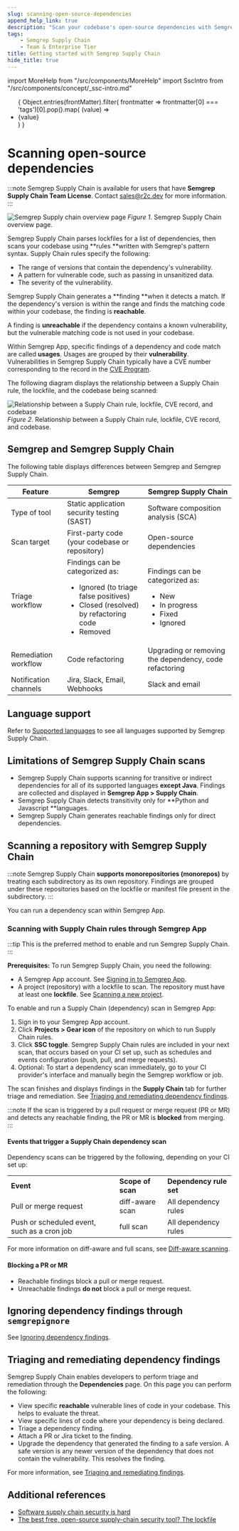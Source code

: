 ```yaml
---
slug: scanning-open-source-dependencies
append_help_link: true
description: "Scan your codebase's open-source dependencies with Semgrep Supply Chain's high-signal rules that determine a vulnerability's reachability."
tags:
    - Semgrep Supply Chain
    - Team & Enterprise Tier
title: Getting started with Semgrep Supply Chain 
hide_title: true
---
```


import MoreHelp from "/src/components/MoreHelp"
import SscIntro from "/src/components/concept/_ssc-intro.md"

<ul id="tag__badge-list">
{
Object.entries(frontMatter).filter(
    frontmatter => frontmatter[0] === 'tags')[0].pop().map(
    (value) => <li class='tag__badge-item'>{value}</li> )
}
</ul>

# Scanning open-source dependencies

<SscIntro/>

:::note
Semgrep Supply Chain is available for users that have **Semgrep Supply Chain Team License**. Contact sales@r2c.dev for more information.
:::

![Semgrep Supply chain overview page](/img/sc-overview.png)
_Figure 1_. Semgrep Supply Chain overview page.

Semgrep Supply Chain parses lockfiles for a list of dependencies, then scans your codebase using **rules **written with Semgrep's pattern syntax. Supply Chain rules specify the following:

* The range of versions that contain the dependency's vulnerability.
* A pattern for vulnerable code, such as passing in unsanitized data.
* The severity of the vulnerability.

Semgrep Supply Chain generates a **finding **when it detects a match. If the dependency's version is within the range and finds the matching code within your codebase, the finding is **reachable**.

A finding is **unreachable** if the dependency contains a known vulnerability, but the vulnerable matching code is not used in your codebase.

Within Semgrep App, specific findings of a dependency and code match are called **usages**. Usages are grouped by their **vulnerability**. Vulnerabilities in Semgrep Supply Chain typically have a CVE number corresponding to the record in the [CVE Program](https://www.cve.org/About/Overview).

The following diagram displays the relationship between a Supply Chain rule, the lockfile, and the codebase being scanned:

![Relationship between a Supply Chain rule, lockfile, CVE record, and codebase](/img/sc-reachability-analysis.jpg)
_Figure 2_. Relationship between a Supply Chain rule, lockfile, CVE record, and codebase.

## Semgrep and Semgrep Supply Chain

The following table displays differences between Semgrep and Semgrep Supply Chain.

<table>
<thead><tr>
   <th>Feature</th>
   <th>Semgrep</th>
   <th>Semgrep Supply Chain</th>
</tr></thead>
<tbody><tr>
   <td>Type of tool</td>
   <td>Static application security testing (SAST)</td>
   <td>Software composition analysis (SCA)</td>
  </tr>
  <tr>
   <td>Scan target
   </td>
   <td>First-party code (your codebase or repository)
   </td>
   <td>Open-source dependencies 
   </td>
  </tr>
  <tr>
   <td>Triage workflow
   </td>
   <td>Findings can be categorized as:
<ul>
<li>Ignored (to triage false positives)</li>
<li>Closed (resolved) by refactoring code</li>
<li>Removed</li>
</ul>
   </td>
   <td>Findings can be categorized as:
<ul>
<li>New</li>
<li>In progress</li>
<li>Fixed</li>
<li>Ignored</li>
</ul>
   </td>
  </tr>
  <tr>
   <td>Remediation workflow
   </td>
   <td>Code refactoring
   </td>
   <td>Upgrading or removing the dependency, code refactoring
   </td>
  </tr>
  <tr>
   <td>Notification channels
   </td>
   <td>Jira, Slack, Email, Webhooks
   </td>
   <td>Slack and email
   </td>
  </tr></tbody>
</table>

## Language support

Refer to [Supported languages](/docs/semgrep-sc/supply-chain-supported-languages) to see all languages supported by Semgrep Supply Chain.

## Limitations of Semgrep Supply Chain scans

* Semgrep Supply Chain supports scanning for transitive or indirect dependencies for all of its supported languages **except Java**. Findings are collected and displayed in **Semgrep App > Supply Chain**.
* Semgrep Supply Chain detects transitivity only for **Python and Javascript **languages.
* Semgrep Supply Chain generates reachable findings only for direct dependencies.

## Scanning a repository with Semgrep Supply Chain

:::note
Semgrep Supply Chain **supports monorepositories (monorepos)** by treating each subdirectory as its own repository. Findings are grouped under these repositories based on the lockfile or manifest file present in the subdirectory.
:::

You can run a dependency scan within Semgrep App.

### Scanning with Supply Chain rules through Semgrep App

:::tip
This is the preferred method to enable and run Semgrep Supply Chain.
:::

**Prerequisites:** To run Semgrep Supply Chain, you need the following:

* A Semgrep App account. See [Signing in to Semgrep App](/docs/semgrep-app/getting-started-with-semgrep-app/#signing-in-to-semgrep-app).
* A project (repository) with a lockfile to scan. The repository must have at least one **lockfile**. See [Scanning a new project](/docs/semgrep-app/getting-started-with-semgrep-app/#scanning-a-new-project).

To enable and run a Supply Chain (dependency) scan in Semgrep App:

1. Sign in to your Semgrep App account.
2. Click **Projects > Gear icon** of the repository on which to run Supply Chain rules.
3. Click **SSC toggle**. Semgrep Supply Chain rules are included in your next scan, that occurs based on your CI set up, such as schedules and events configuration (push, pull, and merge requests).
4. Optional: To start a dependency scan immediately, go to your CI provider's interface and manually begin the Semgrep workflow or job.

The scan finishes and displays findings in the **Supply Chain** tab for further triage and remediation. See [Triaging and remediating dependency findings](/docs/semgrep-sc/triaging-and-remediating-vulnerabilities).

:::note
If the scan is triggered by a pull request or merge request (PR or MR) and detects any reachable finding, the PR or MR is **blocked** from merging.
:::

#### Events that trigger a Supply Chain dependency scan

Dependency scans can be triggered by the following, depending on your CI set up:

<table>
  <tr>
   <td><strong>Event</strong>
   </td>
   <td><strong>Scope of scan</strong>
   </td>
   <td><strong>Dependency rule set</strong>
   </td>
  </tr>
  <tr>
   <td>Pull or merge request
   </td>
   <td>diff-aware scan
   </td>
   <td>All dependency rules
   </td>
  </tr>
  <tr>
   <td>Push or scheduled event, such as a cron job
   </td>
   <td>full scan
   </td>
   <td>All dependency rules
   </td>
  </tr>
</table>

For more information on diff-aware and full scans, see [Diff-aware scanning](/docs/semgrep-ci/running-semgrep-ci-with-semgrep-app/#diff-aware-scanning).

#### Blocking a PR or MR

* Reachable findings block a pull or merge request.
* Unreachable findings **do not** block a pull or merge request.

## Ignoring dependency findings through `semgrepignore`

See [Ignoring dependency findings](/docs/semgrep-sc/ignoring-lockfiles-dependencies).

## Triaging and remediating dependency findings

Semgrep Supply Chain enables developers to perform triage and remediation through the **Dependencies** page. On this page you can perform the following:

* View specific **reachable** vulnerable lines of code in your codebase. This helps to evaluate the threat.
* View specific lines of code where your dependency is being declared.
* Triage a dependency finding.
* Attach a PR or Jira ticket to the finding.
* Upgrade the dependency that generated the finding to a safe version. A safe version is any newer version of the dependency that does not contain the vulnerability. This resolves the finding.

For more information, see [Triaging and remediating findings](/docs/semgrep-sc/triaging-and-remediating-vulnerabilities).

## Additional references

* [Software supply chain security is hard](https://r2c.dev/blog/2022/software-supply-chain-security-is-hard/)
* [The best free, open-source supply-chain security tool? The lockfile](https://r2c.dev/blog/2022/the-best-free-open-source-supply-chain-tool-the-lockfile/)

